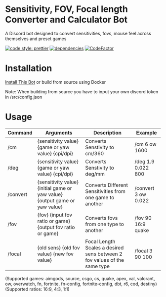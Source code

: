 # Sensitivity, FOV, Focal length Converter and Calculator Bot

A Discord bot designed to convert sensitivities, fovs, mouse feel across themselves and preset games

[![code style: prettier](https://img.shields.io/badge/code_style-prettier-ff69b4.svg?style=flat-square)](https://github.com/prettier/prettier)
[![dependencies](https://david-dm.org/AnimaFPS/FPSMath-bot.svg?style=flat-square)](https://david-dm.org/AnimaFPS/FPSMath-bot)
[![CodeFactor](https://www.codefactor.io/repository/github/animafps/fpsmath-bot/badge/main?style=flat-square)](https://www.codefactor.io/repository/github/animafps/fpsmath-bot/overview/main)

# Installation
[Install This Bot](https://discordapp.com/api/oauth2/authorize?client_id=792712521546465301&scope=bot&permissions=10240)
or build from source using Docker

Note: When building from source you have to input your own discord token in /src/config.json

# Usage
| Command  | Arguments                                                                  | Description                                               | Example             |
|----------|----------------------------------------------------------------------------|-----------------------------------------------------------|---------------------|
| /cm      | {sensitivity value} {game or yaw value} {cpi/dpi}                          | Converts Senstivity to cm/360                             | /cm 6 ow 1600       |
| /deg     | {sensitivity value} {game or yaw value} {cpi/dpi}                          | Converts Senstivity to deg/mm                             | /deg 1.9 0.022 800  |
| /convert | {sensitivity value} {initial game or yaw value} {output game or yaw value} | Converts Different Sensitivities from one game to another | /convert 3 ow 0.022 |
| /fov     | {fov} {input fov ratio or game} {output fov ratio or game}                 | Converts fovs from one type to another                                   | /fov 90 16:9 quake  |
| /focal   | {old sens} {old fov value} {new fov value}                                 | Focal Length Scales a desired sens between 2 fov values of the same type | /focal 3 90 100     |

(Supported games: aimgods, source, csgo, cs, quake, apex, val, valorant, ow, overwatch, fn, fortnite, fn-config, fortnite-config, dbt, r6, cod, destiny)
(Supported ratios: 16:9, 4:3, 1:1)
